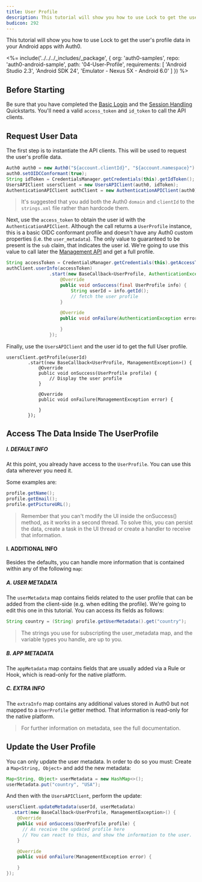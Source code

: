 ```yaml
---
title: User Profile
description: This tutorial will show you how to use Lock to get the user's profile data.
budicon: 292
---
```


This tutorial will show you how to use Lock to get the user's profile data in your Android apps with Auth0.

<%= include('../../../_includes/_package', {
  org: 'auth0-samples',
  repo: 'auth0-android-sample',
  path: '04-User-Profile',
  requirements: [
    'Android Studio 2.3',
    'Android SDK 24',
    'Emulator - Nexus 5X - Android 6.0'
  ]
}) %>

## Before Starting

Be sure that you have completed the [Basic Login](01-login) and the [Session Handling](03-session-handling) Quickstarts. You'll need a valid `access_token` and `id_token` to call the API clients.

## Request User Data

The first step is to instantiate the API clients. This will be used to request the user's profile data.

```java
Auth0 auth0 = new Auth0("${account.clientId}", "${account.namespace}")
auth0.setOIDCConformant(true);
String idToken = CredentialsManager.getCredentials(this).getIdToken();
UsersAPIClient usersClient = new UsersAPIClient(auth0, idToken);
AuthenticationAPIClient authClient = new AuthenticationAPIClient(auth0);
```

> It's suggested that you add both the Auth0 `domain` and `clientId` to the `strings.xml` file rather than hardcode them.

Next, use the `access_token` to obtain the user id with the `AuthenticationAPIClient`. Although the call returns a `UserProfile` instance, this is a basic OIDC conformant profile and doesn't have any Auth0 custom properties (i.e. the `user_metadata`). The only value to guaranteed to be present is the `sub` claim, that indicates the user id. We're going to use this value to call later the  [Management API](https://auth0.com/docs/api/management/v2#!/Users) and get a full profile.

```java
String accessToken = CredentialsManager.getCredentials(this).getAccessToken();
authClient.userInfo(accessToken)
                .start(new BaseCallback<UserProfile, AuthenticationException>() {
                    @Override
                    public void onSuccess(final UserProfile info) {
                        String userId = info.getId();
                        // fetch the user profile
                    }

                    @Override
                    public void onFailure(AuthenticationException error) {

                    }
                });
```

Finally, use the `UsersAPIClient` and the user id to get the full User profile.

```java;
usersClient.getProfile(userId)
        .start(new BaseCallback<UserProfile, ManagementException>() {
            @Override
            public void onSuccess(UserProfile profile) {
                // Display the user profile
            }

            @Override
            public void onFailure(ManagementException error) {

            }
        });
```

## Access The Data Inside The UserProfile

##### I. DEFAULT INFO

At this point, you already have access to the `UserProfile`.
You can use this data wherever you need it.

Some examples are:

```java
profile.getName();
profile.getEmail();
profile.getPictureURL();
```

> Remember that you can't modify the UI inside the onSuccess() method, as it works in a second thread. To solve this, you can persist the data, create a task in the UI thread or create a handler to receive that information.

#### I. ADDITIONAL INFO

Besides the defaults, you can handle more information that is contained within any of the following `map`:

##### A. USER METADATA

The `userMetadata` map contains fields related to the user profile that can be added from the client-side (e.g. when editing the profile). We're going to edit this one in this tutorial. You can access its fields as follows:

```java
String country = (String) profile.getUserMetadata().get("country");
```

> The strings you use for subscripting the user_metadata map, and the variable types you handle, are up to you.

##### B. APP METADATA

The `appMetadata` map contains fields that are usually added via a Rule or Hook, which is read-only for the native platform.

##### C. EXTRA INFO

The `extraInfo` map contains any additional values stored in Auth0 but not mapped to a `UserProfile` getter method. That information is read-only for the native platform.

> For further information on metadata, see the full documentation.

## Update the User Profile

You can only update the user metadata. In order to do so you must:
Create a `Map<String, Object>` and add the new metadata:

```java
Map<String, Object> userMetadata = new HashMap<>();
userMetadata.put("country", "USA");
```
And then with the `UsersAPIClient`, perform the update:

```java
usersClient.updateMetadata(userId, userMetadata)
  .start(new BaseCallback<UserProfile, ManagementException>() {
    @Override
    public void onSuccess(UserProfile profile) {
      // As receive the updated profile here
      // You can react to this, and show the information to the user.
    }

    @Override
    public void onFailure(ManagementException error) {

    }
});
```
